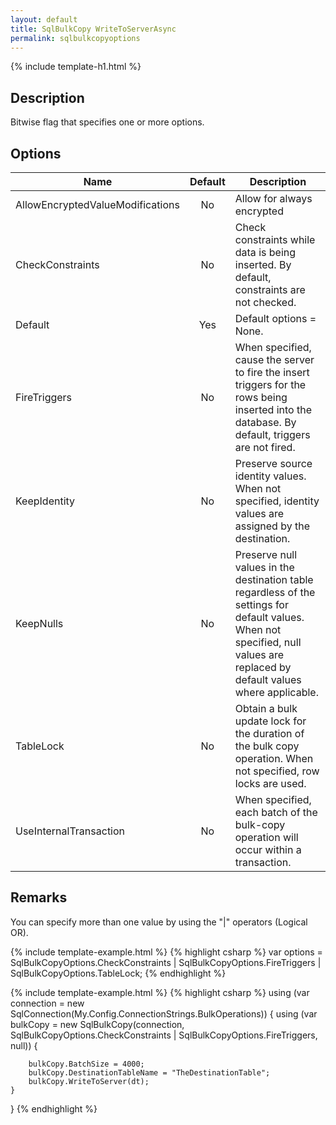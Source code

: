 ```yaml
---
layout: default
title: SqlBulkCopy WriteToServerAsync
permalink: sqlbulkcopyoptions
---
```


{% include template-h1.html %}

## Description
Bitwise flag that specifies one or more options.

## Options

| Name | Default | Description |
| ---- | :-----: | ----------- |
| AllowEncryptedValueModifications | No | Allow for always encrypted |
| CheckConstraints | No |  Check constraints while data is being inserted. By default, constraints are not checked. |
| Default | Yes | Default options = None. |
| FireTriggers | No |  When specified, cause the server to fire the insert triggers for the rows being inserted into the database. By default, triggers are not fired. |
| KeepIdentity | No | Preserve source identity values. When not specified, identity values are assigned by the destination. |
| KeepNulls | No | 	Preserve null values in the destination table regardless of the settings for default values. When not specified, null values are replaced by default values where applicable. |
| TableLock | No | Obtain a bulk update lock for the duration of the bulk copy operation. When not specified, row locks are used. |
| UseInternalTransaction | No | When specified, each batch of the bulk-copy operation will occur within a transaction. |

## Remarks
You can specify more than one value by using the "|" operators (Logical OR).

{% include template-example.html %} 
{% highlight csharp %}
var options = SqlBulkCopyOptions.CheckConstraints | SqlBulkCopyOptions.FireTriggers | SqlBulkCopyOptions.TableLock;
{% endhighlight %}


{% include template-example.html %} 
{% highlight csharp %}
using (var connection = new SqlConnection(My.Config.ConnectionStrings.BulkOperations))
{
    using (var bulkCopy = new SqlBulkCopy(connection, SqlBulkCopyOptions.CheckConstraints | SqlBulkCopyOptions.FireTriggers, null))
    {

        bulkCopy.BatchSize = 4000;
        bulkCopy.DestinationTableName = "TheDestinationTable";
        bulkCopy.WriteToServer(dt);
    }
}
{% endhighlight %}
